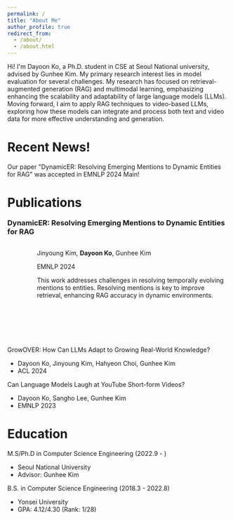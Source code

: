 ```yaml
---
permalink: /
title: "About Me"
author_profile: true
redirect_from: 
  - /about/
  - /about.html
---
```


Hi! I'm Dayoon Ko, a Ph.D. student in CSE at Seoul National university, advised by Gunhee Kim. My primary research interest lies in model evaluation for several challenges.  My research has focused on retrieval-augmented generation (RAG) and multimodal learning, emphasizing enhancing the scalability and adaptability of large language models (LLMs). Moving forward, I aim to apply RAG techniques to video-based LLMs, exploring how these models can integrate and process both text and video data for more effective understanding and generation.

Recent News!
======
Our paper "DynamicER: Resolving Emerging Mentions to Dynamic Entities for RAG" was accepted in EMNLP 2024 Main!

Publications
======
<h3 style="margin-top:0px">DynamicER: Resolving Emerging Mentions to Dynamic Entities for RAG</h3>
<div class="pub_item" style="display: inline-flex; height:200px; padding-bottom:20px;">
  <div class="pub_img" style="height:120px; width:160px;">
    <img src="https://dayoon-ko.github.io/images/dynamicer.png" alt="">
  </div>
  <div class="pub_detail" style="height:160px; margin-left:10px;">
    <p style="margin-bottom:0px">Jinyoung Kim, <b>Dayoon Ko</b>, Gunhee Kim</p>
    <p style="margin-bottom:0px">EMNLP 2024</p>
    <p>This work addresses challenges in resolving temporally evolving mentions to entities. Resolving mentions is key to improve retrieval, enhancing RAG accuracy in dynamic environments.</p>
  </div>
</div>

GrowOVER: How Can LLMs Adapt to Growing Real-World Knowledge?
* Dayoon Ko, Jinyoung Kim, Hahyeon Choi, Gunhee Kim
* ACL 2024

Can Language Models Laugh at YouTube Short-form Videos?
* Dayoon Ko, Sangho Lee, Gunhee Kim
* EMNLP 2023

Education
======
M.S/Ph.D in Computer Science Engineering (2022.9 - )
* Seoul National University
* Advisor: Gunhee Kim

B.S. in Computer Science Engineering (2018.3 - 2022.8)
* Yonsei University
* GPA: 4.12/4.30 (Rank: 1/28)
